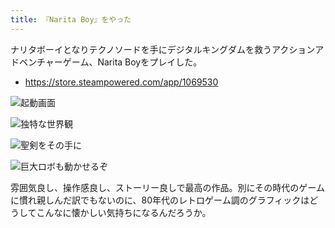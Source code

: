 ```yaml
---
title: 『Narita Boy』をやった
---
```


ナリタボーイとなりテクノソードを手にデジタルキングダムを救うアクションアドベンチャーゲーム、Narita Boyをプレイした。

- https://store.steampowered.com/app/1069530

![](https://i.imgur.com/YmdIVGJh.jpg "起動画面")

![](https://i.imgur.com/HzEiGjxh.jpg "独特な世界観")

![](https://i.imgur.com/6PXm9lah.jpg "聖剣をその手に")

![](https://i.imgur.com/RNCj7I3h.jpg "巨大ロボも動かせるぞ")

雰囲気良し、操作感良し、ストーリー良しで最高の作品。別にその時代のゲームに慣れ親しんだ訳でもないのに、80年代のレトロゲーム調のグラフィックはどうしてこんなに懐かしい気持ちになるんだろうか。
